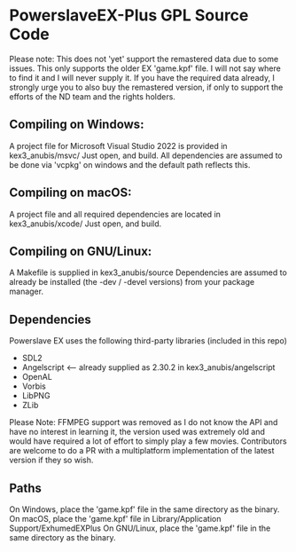 PowerslaveEX-Plus GPL Source Code
=======================================

Please note: This does not 'yet' support the remastered data due to some issues.  This only supports the older EX 'game.kpf' file.  I will not say where to find it and I will never supply it.  If you have the required data already, I strongly urge you to also buy the remastered version, if only to support the efforts of the ND team and the rights holders.

Compiling on Windows:
-------------------

A project file for Microsoft Visual Studio 2022 is provided in kex3_anubis/msvc/
Just open, and build.  All dependencies are assumed to be done via 'vcpkg' on windows and the default path reflects this.

Compiling on macOS:
-------------------

A project file and all required dependencies are located in kex3_anubis/xcode/
Just open, and build.

Compiling on GNU/Linux:
-------------------

A Makefile is supplied in kex3_anubis/source
Dependencies are assumed to already be installed (the -dev / -devel versions) from your package manager.

Dependencies
-------------------

Powerslave EX uses the following third-party libraries (included in this repo)
* SDL2
* Angelscript <-- already supplied as 2.30.2 in kex3_anubis/angelscript
* OpenAL
* Vorbis
* LibPNG
* ZLib

Please Note: FFMPEG support was removed as I do not know the API and have no interest in learning it, the version used was extremely old and would have required a lot of effort to simply play a few movies.  Contributors are welcome to do a PR with a multiplatform implementation of the latest version if they so wish.

Paths
-------------------
On Windows, place the 'game.kpf' file in the same directory as the binary.
On macOS, place the 'game.kpf' file in Library/Application Support/ExhumedEXPlus
On GNU/Linux, place the 'game.kpf' file in the same directory as the binary.
